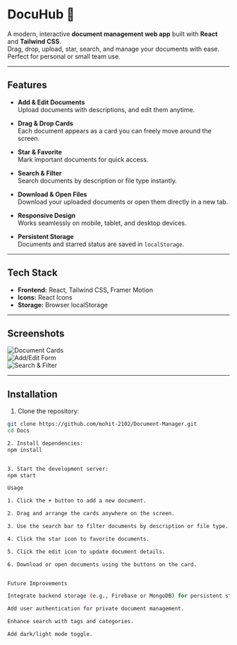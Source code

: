 # DocuHub 🔹

A modern, interactive **document management web app** built with **React** and **Tailwind CSS**.  
Drag, drop, upload, star, search, and manage your documents with ease. Perfect for personal or small team use.

---

## Features

- **Add & Edit Documents**  
  Upload documents with descriptions, and edit them anytime.  

- **Drag & Drop Cards**  
  Each document appears as a card you can freely move around the screen.  

- **Star & Favorite**  
  Mark important documents for quick access.  

- **Search & Filter**  
  Search documents by description or file type instantly.  

- **Download & Open Files**  
  Download your uploaded documents or open them directly in a new tab.  

- **Responsive Design**  
  Works seamlessly on mobile, tablet, and desktop devices.  

- **Persistent Storage**  
  Documents and starred status are saved in `localStorage`.

---

## Tech Stack

- **Frontend:** React, Tailwind CSS, Framer Motion  
- **Icons:** React Icons  
- **Storage:** Browser localStorage  

---

## Screenshots

![Document Cards](./screenshots/cards.png)  
![Add/Edit Form](./screenshots/form.png)  
![Search & Filter](./screenshots/search.png)  

---

## Installation

1. Clone the repository:

```bash
git clone https://github.com/mohit-2102/Document-Manager.git
cd Docs

2. Install dependencies:
npm install


3. Start the development server:
npm start

Usage

1. Click the + button to add a new document.

2. Drag and arrange the cards anywhere on the screen.

3. Use the search bar to filter documents by description or file type.

4. Click the star icon to favorite documents.

5. Click the edit icon to update document details.

6. Download or open documents using the buttons on the card.


Future Improvements

Integrate backend storage (e.g., Firebase or MongoDB) for persistent storage across devices.

Add user authentication for private document management.

Enhance search with tags and categories.

Add dark/light mode toggle.
